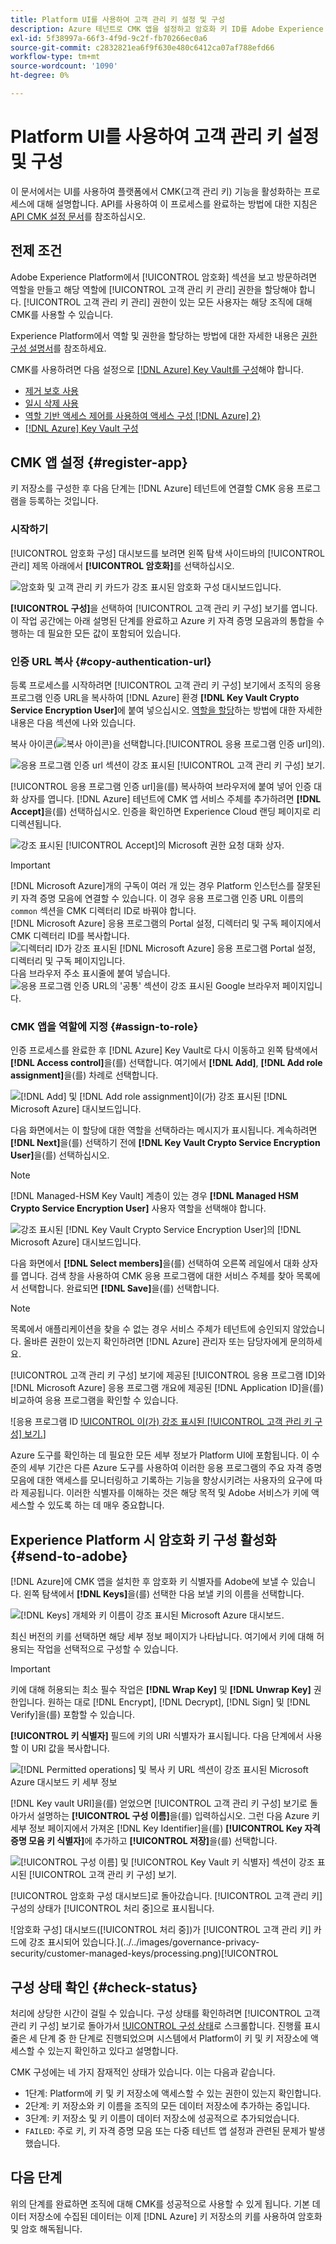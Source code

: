 ```yaml
---
title: Platform UI를 사용하여 고객 관리 키 설정 및 구성
description: Azure 테넌트로 CMK 앱을 설정하고 암호화 키 ID를 Adobe Experience Platform으로 보내는 방법에 대해 알아봅니다.
exl-id: 5f38997a-66f3-4f9d-9c2f-fb70266ec0a6
source-git-commit: c2832821ea6f9f630e480c6412ca07af788efd66
workflow-type: tm+mt
source-wordcount: '1090'
ht-degree: 0%

---
```


# Platform UI를 사용하여 고객 관리 키 설정 및 구성

이 문서에서는 UI를 사용하여 플랫폼에서 CMK(고객 관리 키) 기능을 활성화하는 프로세스에 대해 설명합니다. API를 사용하여 이 프로세스를 완료하는 방법에 대한 지침은 [API CMK 설정 문서](./api-set-up.md)를 참조하십시오.

## 전제 조건

Adobe Experience Platform에서 [!UICONTROL 암호화] 섹션을 보고 방문하려면 역할을 만들고 해당 역할에 [!UICONTROL 고객 관리 키 관리] 권한을 할당해야 합니다. [!UICONTROL 고객 관리 키 관리] 권한이 있는 모든 사용자는 해당 조직에 대해 CMK를 사용할 수 있습니다.

Experience Platform에서 역할 및 권한을 할당하는 방법에 대한 자세한 내용은 [권한 구성 설명서](https://experienceleague.adobe.com/docs/platform-learn/getting-started-for-data-architects-and-data-engineers/configure-permissions.html)를 참조하세요.

CMK를 사용하려면 다음 설정으로 [[!DNL Azure] Key Vault를 구성](./azure-key-vault-config.md)해야 합니다.

* [제거 보호 사용](https://learn.microsoft.com/en-us/azure/key-vault/general/soft-delete-overview#purge-protection)
* [일시 삭제 사용](https://learn.microsoft.com/en-us/azure/key-vault/general/soft-delete-overview)
* [역할 기반 액세스 제어를 사용하여 액세스 구성 [!DNL Azure] 2}](https://learn.microsoft.com/en-us/azure/role-based-access-control/)
* [ [!DNL Azure] Key Vault 구성](./azure-key-vault-config.md)

## CMK 앱 설정 {#register-app}

키 저장소를 구성한 후 다음 단계는 [!DNL Azure] 테넌트에 연결할 CMK 응용 프로그램을 등록하는 것입니다.

### 시작하기

[!UICONTROL 암호화 구성] 대시보드를 보려면 왼쪽 탐색 사이드바의 [!UICONTROL 관리] 제목 아래에서 **[!UICONTROL 암호화]**&#x200B;를 선택하십시오.

![암호화 및 고객 관리 키 카드가 강조 표시된 암호화 구성 대시보드입니다.](../../images/governance-privacy-security/customer-managed-keys/encryption-configraion.png)

**[!UICONTROL 구성]**&#x200B;을 선택하여 [!UICONTROL 고객 관리 키 구성] 보기를 엽니다. 이 작업 공간에는 아래 설명된 단계를 완료하고 Azure 키 자격 증명 모음과의 통합을 수행하는 데 필요한 모든 값이 포함되어 있습니다.

### 인증 URL 복사 {#copy-authentication-url}

등록 프로세스를 시작하려면 [!UICONTROL 고객 관리 키 구성] 보기에서 조직의 응용 프로그램 인증 URL을 복사하여 [!DNL Azure] 환경 **[!DNL Key Vault Crypto Service Encryption User]**&#x200B;에 붙여 넣으십시오. [역할을 할당](#assign-to-role)하는 방법에 대한 자세한 내용은 다음 섹션에 나와 있습니다.

복사 아이콘(![복사 아이콘)을 선택합니다.[!UICONTROL 응용 프로그램 인증 url]의 ](/help/images/icons/copy.png)).

![응용 프로그램 인증 url 섹션이 강조 표시된 [!UICONTROL 고객 관리 키 구성] 보기.](../../images/governance-privacy-security/customer-managed-keys/application-authentication-url.png)

[!UICONTROL 응용 프로그램 인증 url]을(를) 복사하여 브라우저에 붙여 넣어 인증 대화 상자를 엽니다. [!DNL Azure] 테넌트에 CMK 앱 서비스 주체를 추가하려면 **[!DNL Accept]**&#x200B;을(를) 선택하십시오. 인증을 확인하면 Experience Cloud 랜딩 페이지로 리디렉션됩니다.

![강조 표시된 [!UICONTROL Accept]의 Microsoft 권한 요청 대화 상자.](../../images/governance-privacy-security/customer-managed-keys/app-permission.png)

>[!IMPORTANT]
>
>[!DNL Microsoft Azure]개의 구독이 여러 개 있는 경우 Platform 인스턴스를 잘못된 키 자격 증명 모음에 연결할 수 있습니다. 이 경우 응용 프로그램 인증 URL 이름의 `common` 섹션을 CMK 디렉터리 ID로 바꿔야 합니다.<br>[!DNL Microsoft Azure] 응용 프로그램의 Portal 설정, 디렉터리 및 구독 페이지에서 CMK 디렉터리 ID를 복사합니다.<br>![디렉터리 ID가 강조 표시된 [!DNL Microsoft Azure] 응용 프로그램 Portal 설정, 디렉터리 및 구독 페이지입니다.](../../images/governance-privacy-security/customer-managed-keys/directory-id.png)<br>다음 브라우저 주소 표시줄에 붙여 넣습니다.<br>![응용 프로그램 인증 URL의 &#39;공통&#39; 섹션이 강조 표시된 Google 브라우저 페이지입니다.](../../images/governance-privacy-security/customer-managed-keys/common-url-section.png)

### CMK 앱을 역할에 지정 {#assign-to-role}

인증 프로세스를 완료한 후 [!DNL Azure] Key Vault로 다시 이동하고 왼쪽 탐색에서 **[!DNL Access control]**&#x200B;을(를) 선택합니다. 여기에서 **[!DNL Add]**, **[!DNL Add role assignment]**&#x200B;을(를) 차례로 선택합니다.

![[!DNL Add] 및 [!DNL Add role assignment]이(가) 강조 표시된 [!DNL Microsoft Azure] 대시보드입니다.](../../images/governance-privacy-security/customer-managed-keys/add-role-assignment.png)

다음 화면에서는 이 할당에 대한 역할을 선택하라는 메시지가 표시됩니다. 계속하려면 **[!DNL Next]**&#x200B;을(를) 선택하기 전에 **[!DNL Key Vault Crypto Service Encryption User]**&#x200B;을(를) 선택하십시오.

>[!NOTE]
>
>[!DNL Managed-HSM Key Vault] 계층이 있는 경우 **[!DNL Managed HSM Crypto Service Encryption User]** 사용자 역할을 선택해야 합니다.

![강조 표시된 [!DNL Key Vault Crypto Service Encryption User]의 [!DNL Microsoft Azure] 대시보드입니다.](../../images/governance-privacy-security/customer-managed-keys/select-role.png)

다음 화면에서 **[!DNL Select members]**&#x200B;을(를) 선택하여 오른쪽 레일에서 대화 상자를 엽니다. 검색 창을 사용하여 CMK 응용 프로그램에 대한 서비스 주체를 찾아 목록에서 선택합니다. 완료되면 **[!DNL Save]**&#x200B;을(를) 선택합니다.

>[!NOTE]
>
>목록에서 애플리케이션을 찾을 수 없는 경우 서비스 주체가 테넌트에 승인되지 않았습니다. 올바른 권한이 있는지 확인하려면 [!DNL Azure] 관리자 또는 담당자에게 문의하세요.

[!UICONTROL 고객 관리 키 구성] 보기에 제공된 [!UICONTROL 응용 프로그램 ID]와 [!DNL Microsoft Azure] 응용 프로그램 개요에 제공된 [!DNL Application ID]을(를) 비교하여 응용 프로그램을 확인할 수 있습니다.

![응용 프로그램 ID [!UICONTROL 이(가) 강조 표시된 [!UICONTROL 고객 관리 키 구성] 보기.](../../images/governance-privacy-security/customer-managed-keys/application-id.png)]

Azure 도구를 확인하는 데 필요한 모든 세부 정보가 Platform UI에 포함됩니다. 이 수준의 세부 기간은 다른 Azure 도구를 사용하여 이러한 응용 프로그램의 주요 자격 증명 모음에 대한 액세스를 모니터링하고 기록하는 기능을 향상시키려는 사용자의 요구에 따라 제공됩니다. 이러한 식별자를 이해하는 것은 해당 목적 및 Adobe 서비스가 키에 액세스할 수 있도록 하는 데 매우 중요합니다.

## Experience Platform 시 암호화 키 구성 활성화 {#send-to-adobe}

[!DNL Azure]에 CMK 앱을 설치한 후 암호화 키 식별자를 Adobe에 보낼 수 있습니다. 왼쪽 탐색에서 **[!DNL Keys]**&#x200B;을(를) 선택한 다음 보낼 키의 이름을 선택합니다.

![[!DNL Keys] 개체와 키 이름이 강조 표시된 Microsoft Azure 대시보드.](../../images/governance-privacy-security/customer-managed-keys/select-key.png)

최신 버전의 키를 선택하면 해당 세부 정보 페이지가 나타납니다. 여기에서 키에 대해 허용되는 작업을 선택적으로 구성할 수 있습니다.

>[!IMPORTANT]
>
>키에 대해 허용되는 최소 필수 작업은 **[!DNL Wrap Key]** 및 **[!DNL Unwrap Key]** 권한입니다. 원하는 대로 [!DNL Encrypt], [!DNL Decrypt], [!DNL Sign] 및 [!DNL Verify]을(를) 포함할 수 있습니다.

**[!UICONTROL 키 식별자]** 필드에 키의 URI 식별자가 표시됩니다. 다음 단계에서 사용할 이 URI 값을 복사합니다.

![[!DNL Permitted operations] 및 복사 키 URL 섹션이 강조 표시된 Microsoft Azure 대시보드 키 세부 정보](../../images/governance-privacy-security/customer-managed-keys/copy-key-url.png)

[!DNL Key vault URI]을(를) 얻었으면 [!UICONTROL 고객 관리 키 구성] 보기로 돌아가서 설명하는 **[!UICONTROL 구성 이름]**&#x200B;을(를) 입력하십시오. 그런 다음 Azure 키 세부 정보 페이지에서 가져온 [!DNL Key Identifier]을(를) **[!UICONTROL Key 자격 증명 모음 키 식별자]**&#x200B;에 추가하고 **[!UICONTROL 저장]**&#x200B;을(를) 선택합니다.

![[!UICONTROL 구성 이름] 및 [!UICONTROL Key Vault 키 식별자] 섹션이 강조 표시된 [!UICONTROL 고객 관리 키 구성] 보기.](../../images/governance-privacy-security/customer-managed-keys/configuration-name.png)

[!UICONTROL 암호화 구성 대시보드]로 돌아갔습니다. [!UICONTROL 고객 관리 키] 구성의 상태가 [!UICONTROL 처리 중]으로 표시됩니다.

![암호화 구성] 대시보드([!UICONTROL 처리 중])가 [!UICONTROL 고객 관리 키] 카드에 강조 표시되어 있습니다.](../../images/governance-privacy-security/customer-managed-keys/processing.png)[!UICONTROL 

## 구성 상태 확인 {#check-status}

처리에 상당한 시간이 걸릴 수 있습니다. 구성 상태를 확인하려면 [!UICONTROL 고객 관리 키 구성] 보기로 돌아가서 [!UICONTROL 구성 상태](으)로 스크롤합니다. 진행률 표시줄은 세 단계 중 한 단계로 진행되었으며 시스템에서 Platform이 키 및 키 저장소에 액세스할 수 있는지 확인하고 있다고 설명합니다.

CMK 구성에는 네 가지 잠재적인 상태가 있습니다. 이는 다음과 같습니다.

* 1단계: Platform에 키 및 키 저장소에 액세스할 수 있는 권한이 있는지 확인합니다.
* 2단계: 키 저장소와 키 이름을 조직의 모든 데이터 저장소에 추가하는 중입니다.
* 3단계: 키 저장소 및 키 이름이 데이터 저장소에 성공적으로 추가되었습니다.
* `FAILED`: 주로 키, 키 자격 증명 모음 또는 다중 테넌트 앱 설정과 관련된 문제가 발생했습니다.

## 다음 단계

위의 단계를 완료하면 조직에 대해 CMK를 성공적으로 사용할 수 있게 됩니다. 기본 데이터 저장소에 수집된 데이터는 이제 [!DNL Azure] 키 저장소의 키를 사용하여 암호화 및 암호 해독됩니다.
